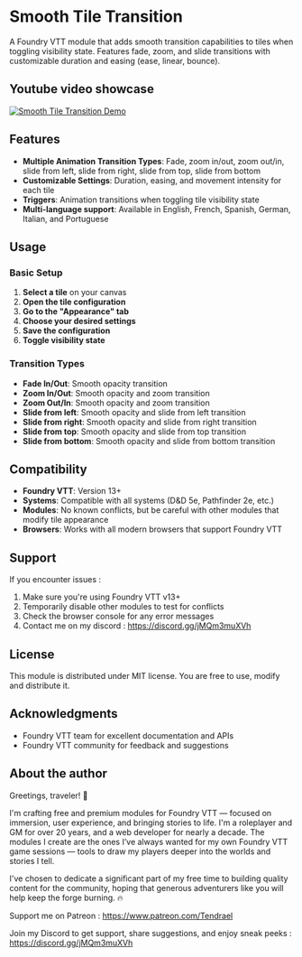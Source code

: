 # Smooth Tile Transition

A Foundry VTT module that adds smooth transition capabilities to tiles when toggling visibility state. Features fade, zoom, and slide transitions with customizable duration and easing (ease, linear, bounce).

## Youtube video showcase

[![Smooth Tile Transition Demo](https://img.youtube.com/vi/AslW6fvl-2g/0.jpg)](https://www.youtube.com/watch?v=AslW6fvl-2g)

## Features

- **Multiple Animation Transition Types**: Fade, zoom in/out, zoom out/in, slide from left, slide from right, slide from top, slide from bottom
- **Customizable Settings**: Duration, easing, and movement intensity for each tile
- **Triggers**: Animation transitions when toggling tile visibility state
- **Multi-language support**: Available in English, French, Spanish, German, Italian, and Portuguese 

## Usage

### Basic Setup

1. **Select a tile** on your canvas
2. **Open the tile configuration**
3. **Go to the "Appearance" tab**
4. **Choose your desired settings**
5. **Save the configuration**
6. **Toggle visibility state**

### Transition Types

- **Fade In/Out**: Smooth opacity transition
- **Zoom In/Out**: Smooth opacity and zoom transition
- **Zoom Out/In**: Smooth opacity and zoom transition
- **Slide from left**: Smooth opacity and slide from left transition
- **Slide from right**: Smooth opacity and slide from right transition
- **Slide from top**: Smooth opacity and slide from top transition
- **Slide from bottom**: Smooth opacity and slide from bottom transition

## Compatibility

- **Foundry VTT**: Version 13+
- **Systems**: Compatible with all systems (D&D 5e, Pathfinder 2e, etc.)
- **Modules**: No known conflicts, but be careful with other modules that modify tile appearance
- **Browsers**: Works with all modern browsers that support Foundry VTT

## Support

If you encounter issues :

1. Make sure you're using Foundry VTT v13+
2. Temporarily disable other modules to test for conflicts
3. Check the browser console for any error messages
4. Contact me on my discord : https://discord.gg/jMQm3muXVh

## License

This module is distributed under MIT license. You are free to use, modify and distribute it.

## Acknowledgments

- Foundry VTT team for excellent documentation and APIs
- Foundry VTT community for feedback and suggestions

## About the author

Greetings, traveler! 🧙

I'm crafting free and premium modules for Foundry VTT — focused on immersion, user experience, and bringing stories to life. I'm a roleplayer and GM for over 20 years, and a web developer for nearly a decade. The modules I create are the ones I’ve always wanted for my own Foundry VTT game sessions — tools to draw my players deeper into the worlds and stories I tell.
 
I've chosen to dedicate a significant part of my free time to building quality content for the community, hoping that generous adventurers like you will help keep the forge burning. 🔥

Support me on Patreon : https://www.patreon.com/Tendrael

Join my Discord to get support, share suggestions, and enjoy sneak peeks : https://discord.gg/jMQm3muXVh